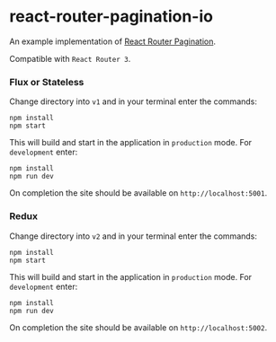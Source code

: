 # react-router-pagination-io

An example implementation of [React Router Pagination](https://github.com/sequencemedia/react-router-pagination).

Compatible with `React Router 3`.

### Flux or Stateless

Change directory into `v1` and in your terminal enter the commands:

```
npm install
npm start
```
This will build and start in the application in `production` mode. For `development` enter:

```
npm install
npm run dev
```
On completion the site should be available on `http://localhost:5001`.

### Redux

Change directory into `v2` and in your terminal enter the commands:

```
npm install
npm start
```
This will build and start in the application in `production` mode. For `development` enter:

```
npm install
npm run dev
```
On completion the site should be available on `http://localhost:5002`.
